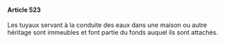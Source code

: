 #### Article 523

Les tuyaux servant à la conduite des eaux dans une maison ou autre héritage sont immeubles et font partie du fonds auquel ils sont attachés.

